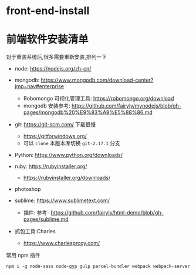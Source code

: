 # front-end-install

# 前端软件安装清单

对于重装系统后,很多需要重新安装,排列一下

- node: https://nodejs.org/zh-cn/
- mongodb: https://www.mongodb.com/download-center?jmp=nav#enterprise
  - Robomongo 可视化管理工具:  https://robomongo.org/download
  - mongodb 安装参考: https://github.com/fairyly/mynodejs/blob/gh-pages/mongodb%20%E9%83%A8%E5%88%86.md

- git: https://git-scm.com/  下载很慢
  - https://gitforwindows.org/
  - 可以 `clone` 本版本库切换 `git-2.17.1` 分支

- Python: https://www.python.org/downloads/

- ruby: https://rubyinstaller.org/
  - https://rubyinstaller.org/downloads/

- photoshop

- sublime: https://www.sublimetext.com/
  - 插件: 参考- https://github.com/fairyly/html-demo/blob/gh-pages/sublime.md

- 抓包工具:Charles
  - https://www.charlesproxy.com/


常用 npm 插件
```
npm i -g node-sass node-gyp gulp parcel-bundler webpack webpack-server
```
